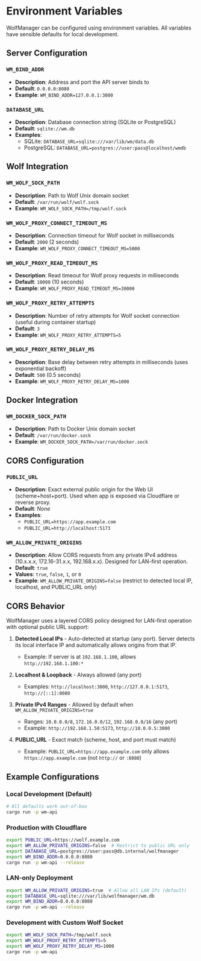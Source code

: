 # Environment Variables

WolfManager can be configured using environment variables. All variables have sensible defaults for local development.

## Server Configuration

### `WM_BIND_ADDR`
- **Description**: Address and port the API server binds to
- **Default**: `0.0.0.0:8080`
- **Example**: `WM_BIND_ADDR=127.0.0.1:3000`

### `DATABASE_URL`
- **Description**: Database connection string (SQLite or PostgreSQL)
- **Default**: `sqlite://wm.db`
- **Examples**:
  - SQLite: `DATABASE_URL=sqlite:///var/lib/wm/data.db`
  - PostgreSQL: `DATABASE_URL=postgres://user:pass@localhost/wmdb`

## Wolf Integration

### `WM_WOLF_SOCK_PATH`
- **Description**: Path to Wolf Unix domain socket
- **Default**: `/var/run/wolf/wolf.sock`
- **Example**: `WM_WOLF_SOCK_PATH=/tmp/wolf.sock`

### `WM_WOLF_PROXY_CONNECT_TIMEOUT_MS`
- **Description**: Connection timeout for Wolf socket in milliseconds
- **Default**: `2000` (2 seconds)
- **Example**: `WM_WOLF_PROXY_CONNECT_TIMEOUT_MS=5000`

### `WM_WOLF_PROXY_READ_TIMEOUT_MS`
- **Description**: Read timeout for Wolf proxy requests in milliseconds
- **Default**: `10000` (10 seconds)
- **Example**: `WM_WOLF_PROXY_READ_TIMEOUT_MS=30000`

### `WM_WOLF_PROXY_RETRY_ATTEMPTS`
- **Description**: Number of retry attempts for Wolf socket connection (useful during container startup)
- **Default**: `3`
- **Example**: `WM_WOLF_PROXY_RETRY_ATTEMPTS=5`

### `WM_WOLF_PROXY_RETRY_DELAY_MS`
- **Description**: Base delay between retry attempts in milliseconds (uses exponential backoff)
- **Default**: `500` (0.5 seconds)
- **Example**: `WM_WOLF_PROXY_RETRY_DELAY_MS=1000`

## Docker Integration

### `WM_DOCKER_SOCK_PATH`
- **Description**: Path to Docker Unix domain socket
- **Default**: `/var/run/docker.sock`
- **Example**: `WM_DOCKER_SOCK_PATH=/var/run/docker.sock`

## CORS Configuration

### `PUBLIC_URL`
- **Description**: Exact external public origin for the Web UI (scheme+host+port). Used when app is exposed via Cloudflare or reverse proxy.
- **Default**: _None_
- **Examples**:
  - `PUBLIC_URL=https://app.example.com`
  - `PUBLIC_URL=http://localhost:5173`

### `WM_ALLOW_PRIVATE_ORIGINS`
- **Description**: Allow CORS requests from any private IPv4 address (10.x.x.x, 172.16-31.x.x, 192.168.x.x). Designed for LAN-first operation.
- **Default**: `true`
- **Values**: `true`, `false`, `1`, or `0`
- **Example**: `WM_ALLOW_PRIVATE_ORIGINS=false` (restrict to detected local IP, localhost, and PUBLIC_URL only)

## CORS Behavior

WolfManager uses a layered CORS policy designed for LAN-first operation with optional public URL support:

1. **Detected Local IPs** - Auto-detected at startup (any port). Server detects its local interface IP and automatically allows origins from that IP.
   - Example: If server is at `192.168.1.100`, allows `http://192.168.1.100:*`

2. **Localhost & Loopback** - Always allowed (any port)
   - Examples: `http://localhost:3000`, `http://127.0.0.1:5173`, `http://[::1]:8080`

3. **Private IPv4 Ranges** - Allowed by default when `WM_ALLOW_PRIVATE_ORIGINS=true`
   - Ranges: `10.0.0.0/8`, `172.16.0.0/12`, `192.168.0.0/16` (any port)
   - Example: `http://192.168.1.50:5173`, `http://10.0.0.5:3000`

4. **PUBLIC_URL** - Exact match (scheme, host, and port must match)
   - Example: `PUBLIC_URL=https://app.example.com` only allows `https://app.example.com` (not `http://` or `:8080`)

## Example Configurations

### Local Development (Default)
```bash
# All defaults work out-of-box
cargo run -p wm-api
```

### Production with Cloudflare
```bash
export PUBLIC_URL=https://wolf.example.com
export WM_ALLOW_PRIVATE_ORIGINS=false  # Restrict to public URL only
export DATABASE_URL=postgres://user:pass@db.internal/wolfmanager
export WM_BIND_ADDR=0.0.0.0:8080
cargo run -p wm-api --release
```

### LAN-only Deployment
```bash
export WM_ALLOW_PRIVATE_ORIGINS=true  # Allow all LAN IPs (default)
export DATABASE_URL=sqlite:///var/lib/wolfmanager/wm.db
export WM_BIND_ADDR=0.0.0.0:8080
cargo run -p wm-api --release
```

### Development with Custom Wolf Socket
```bash
export WM_WOLF_SOCK_PATH=/tmp/wolf.sock
export WM_WOLF_PROXY_RETRY_ATTEMPTS=5
export WM_WOLF_PROXY_RETRY_DELAY_MS=1000
cargo run -p wm-api
```

